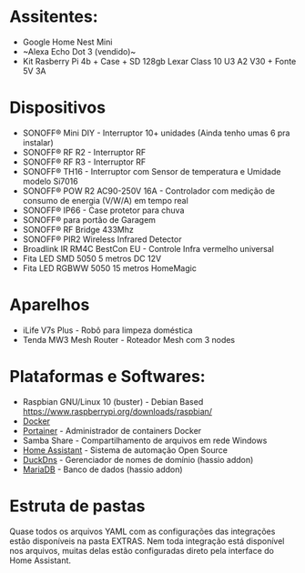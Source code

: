 # Assitentes:
- Google Home Nest Mini
- ~Alexa Echo Dot 3 (vendido)~
- Kit Rasberry Pi 4b + Case + SD 128gb Lexar Class 10 U3 A2 V30 + Fonte 5V 3A
# Dispositivos
- SONOFF® Mini DIY - Interruptor 10+ unidades (Ainda tenho umas 6 pra instalar)
- SONOFF® RF R2 - Interruptor RF
- SONOFF® RF R3 - Interruptor RF
- SONOFF® TH16 - Interruptor com Sensor de temperatura e Umidade modelo Si7016
- SONOFF® POW R2 AC90-250V 16A - Controlador com medição de consumo de energia (V/W/A) em tempo real
- SONOFF® IP66 - Case protetor para chuva
- SONOFF® para portão de Garagem
- SONOFF® RF Bridge 433Mhz
- SONOFF® PIR2 Wireless Infrared Detector
- Broadlink IR RM4C BestCon EU - Controle Infra vermelho universal
- Fita LED SMD 5050 5 metros DC 12V
- Fita LED RGBWW 5050 15 metros HomeMagic
# Aparelhos
- iLife V7s Plus - Robô para limpeza doméstica
- Tenda MW3 Mesh Router - Roteador Mesh com 3 nodes
# Plataformas e Softwares:
- Raspbian GNU/Linux 10 (buster) - Debian Based https://www.raspberrypi.org/downloads/raspbian/
- [Docker](https://www.docker.com/)
- [Portainer](https://www.portainer.io/) - Administrador de containers Docker
- Samba Share - Compartilhamento de arquivos em rede Windows
- [Home Assistant](https://www.home-assistant.io/hassio/) - Sistema de automação Open Source
- [DuckDns](https://www.duckdns.org/) - Gerenciador de nomes de domínio  (hassio addon)
- [MariaDB](https://mariadb.org/) - Banco de dados (hassio addon)

# Estruta de pastas
Quase todos os arquivos YAML com as configurações das integrações estão disponíveis na pasta EXTRAS.
Nem toda integração está disponível nos arquivos, muitas delas estão configuradas direto pela interface do Home Assistant.